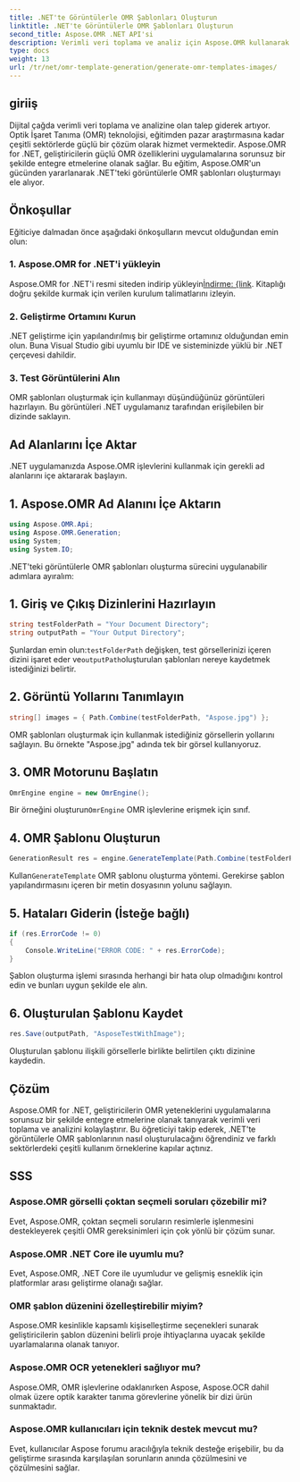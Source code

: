 ```yaml
---
title: .NET'te Görüntülerle OMR Şablonları Oluşturun
linktitle: .NET'te Görüntülerle OMR Şablonları Oluşturun
second_title: Aspose.OMR .NET API'si
description: Verimli veri toplama ve analiz için Aspose.OMR kullanarak .NET'te görüntülerle OMR şablonlarının nasıl oluşturulacağını öğrenin. Bu gün başlayacağım!
type: docs
weight: 13
url: /tr/net/omr-template-generation/generate-omr-templates-images/
---
```

## giriiş
Dijital çağda verimli veri toplama ve analizine olan talep giderek artıyor. Optik İşaret Tanıma (OMR) teknolojisi, eğitimden pazar araştırmasına kadar çeşitli sektörlerde güçlü bir çözüm olarak hizmet vermektedir. Aspose.OMR for .NET, geliştiricilerin güçlü OMR özelliklerini uygulamalarına sorunsuz bir şekilde entegre etmelerine olanak sağlar. Bu eğitim, Aspose.OMR'un gücünden yararlanarak .NET'teki görüntülerle OMR şablonları oluşturmayı ele alıyor.
## Önkoşullar
Eğiticiye dalmadan önce aşağıdaki önkoşulların mevcut olduğundan emin olun:
### 1. Aspose.OMR for .NET'i yükleyin
Aspose.OMR for .NET'i resmi siteden indirip yükleyin[İndirme: {link](https://releases.aspose.com/omr/net/). Kitaplığı doğru şekilde kurmak için verilen kurulum talimatlarını izleyin.
### 2. Geliştirme Ortamını Kurun
.NET geliştirme için yapılandırılmış bir geliştirme ortamınız olduğundan emin olun. Buna Visual Studio gibi uyumlu bir IDE ve sisteminizde yüklü bir .NET çerçevesi dahildir.
### 3. Test Görüntülerini Alın
OMR şablonları oluşturmak için kullanmayı düşündüğünüz görüntüleri hazırlayın. Bu görüntüleri .NET uygulamanız tarafından erişilebilen bir dizinde saklayın.
## Ad Alanlarını İçe Aktar
.NET uygulamanızda Aspose.OMR işlevlerini kullanmak için gerekli ad alanlarını içe aktararak başlayın.
## 1. Aspose.OMR Ad Alanını İçe Aktarın
```csharp
using Aspose.OMR.Api;
using Aspose.OMR.Generation;
using System;
using System.IO;
```
.NET'teki görüntülerle OMR şablonları oluşturma sürecini uygulanabilir adımlara ayıralım:
## 1. Giriş ve Çıkış Dizinlerini Hazırlayın
```csharp
string testFolderPath = "Your Document Directory";
string outputPath = "Your Output Directory";
```
 Şunlardan emin olun:`testFolderPath` değişken, test görsellerinizi içeren dizini işaret eder ve`outputPath`oluşturulan şablonları nereye kaydetmek istediğinizi belirtir.
## 2. Görüntü Yollarını Tanımlayın
```csharp
string[] images = { Path.Combine(testFolderPath, "Aspose.jpg") };
```
OMR şablonları oluşturmak için kullanmak istediğiniz görsellerin yollarını sağlayın. Bu örnekte "Aspose.jpg" adında tek bir görsel kullanıyoruz.
## 3. OMR Motorunu Başlatın
```csharp
OmrEngine engine = new OmrEngine();
```
 Bir örneğini oluşturun`OmrEngine` OMR işlevlerine erişmek için sınıf.
## 4. OMR Şablonu Oluşturun
```csharp
GenerationResult res = engine.GenerateTemplate(Path.Combine(testFolderPath, "AsposeTestWithImage.txt"), images);
```
 Kullan`GenerateTemplate` OMR şablonu oluşturma yöntemi. Gerekirse şablon yapılandırmasını içeren bir metin dosyasının yolunu sağlayın.
## 5. Hataları Giderin (İsteğe bağlı)
```csharp
if (res.ErrorCode != 0)
{
    Console.WriteLine("ERROR CODE: " + res.ErrorCode);
}
```
Şablon oluşturma işlemi sırasında herhangi bir hata olup olmadığını kontrol edin ve bunları uygun şekilde ele alın.
## 6. Oluşturulan Şablonu Kaydet
```csharp
res.Save(outputPath, "AsposeTestWithImage");
```
Oluşturulan şablonu ilişkili görsellerle birlikte belirtilen çıktı dizinine kaydedin.
## Çözüm
Aspose.OMR for .NET, geliştiricilerin OMR yeteneklerini uygulamalarına sorunsuz bir şekilde entegre etmelerine olanak tanıyarak verimli veri toplama ve analizini kolaylaştırır. Bu öğreticiyi takip ederek, .NET'te görüntülerle OMR şablonlarının nasıl oluşturulacağını öğrendiniz ve farklı sektörlerdeki çeşitli kullanım örneklerine kapılar açtınız.
## SSS
### Aspose.OMR görselli çoktan seçmeli soruları çözebilir mi?
Evet, Aspose.OMR, çoktan seçmeli soruların resimlerle işlenmesini destekleyerek çeşitli OMR gereksinimleri için çok yönlü bir çözüm sunar.
### Aspose.OMR .NET Core ile uyumlu mu?
Evet, Aspose.OMR, .NET Core ile uyumludur ve gelişmiş esneklik için platformlar arası geliştirme olanağı sağlar.
### OMR şablon düzenini özelleştirebilir miyim?
Aspose.OMR kesinlikle kapsamlı kişiselleştirme seçenekleri sunarak geliştiricilerin şablon düzenini belirli proje ihtiyaçlarına uyacak şekilde uyarlamalarına olanak tanıyor.
### Aspose.OMR OCR yetenekleri sağlıyor mu?
Aspose.OMR, OMR işlevlerine odaklanırken Aspose, Aspose.OCR dahil olmak üzere optik karakter tanıma görevlerine yönelik bir dizi ürün sunmaktadır.
### Aspose.OMR kullanıcıları için teknik destek mevcut mu?
Evet, kullanıcılar Aspose forumu aracılığıyla teknik desteğe erişebilir, bu da geliştirme sırasında karşılaşılan sorunların anında çözülmesini ve çözülmesini sağlar.